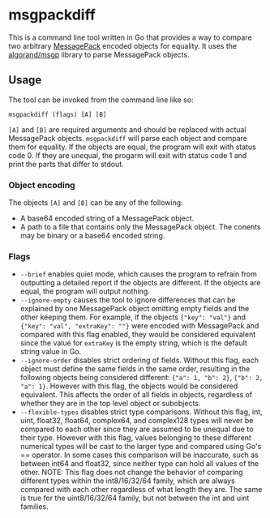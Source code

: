 # msgpackdiff

This is a command line tool written in Go that provides a way to compare two arbitrary
[MessagePack](https://msgpack.org/) encoded objects for equality. It uses the
[algorand/msgp](https://github.com/algorand/msgp) library to parse MessagePack objects.

## Usage

The tool can be invoked from the command line like so:

```
msgpackdiff (flags) [A] [B]
```

`[A]` and `[B]` are required arguments and should be replaced with actual MessagePack objects.
`msgpackdiff` will parse each object and compare them for equality. If the objects are equal, the
program will exit with status code 0. If they are unequal, the progarm will exit with status code 1
and print the parts that differ to stdout.

### Object encoding
The objects `[A]` and `[B]` can be any of the following:
* A base64 encoded string of a MessagePack object.
* A path to a file that contains only the MessagePack object. The conents may be binary or a base64
  encoded string.

### Flags
* `--brief` enables quiet mode, which causes the program to refrain from outputting a detailed
  report if the objects are different. If the objects are equal, the program will output nothing.
* `--ignore-empty` causes the tool to ignore differences that can be explained by one MessagePack
  object omitting empty fields and the other keeping them. For example, if the objects
  `{"key": "val"}` and `{"key": "val", "extraKey": ""}` were encoded with MessagePack and compared with
  this flag enabled, they would be considered equivalent since the value for `extraKey` is the empty
  string, which is the default string value in Go.
* `--ignore-order` disables strict ordering of fields. Without this flag, each object must define
  the same fields in the same order, resulting in the following objects being considered different:
  `{"a": 1, "b": 2}`, `{"b": 2, "a": 1}`. However with this flag, the objects would be considered
  equivalent. This affects the order of all fields in objects, regardless of whether they are in the
  top level object or subobjects.
* `--flexible-types` disables strict type comparisons. Without this flag, int, uint, float32,
  float64, complex64, and complex128 types will never be compared to each other since they are
  assumed to be unequal due to their type. However with this flag, values belonging to these
  different numerical types will be cast to the larger type and compared using Go's == operator. In
  some cases this comparison will be inaccurate, such as between int64 and float32, since neither
  type can hold all values of the other.
  NOTE: This flag does not change the behavior of comparing different types within the int8/16/32/64
  family, which are always compared with each other regardless of what length they are. The same is
  true for the uint8/16/32/64 family, but not between the int and uint families.
